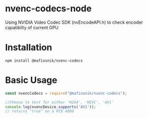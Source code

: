 # nvenc-codecs-node
Using NVIDIA Video Codec SDK (nvEncodeAPI.h) to check encoder capatibilty of current GPU

# Installation

```npm install @mafiosnik/nvenc-codecs```

# Basic Usage

```js
const nvencCodecs = require("@mafiosnik/nvenc-codecs");

//Choose to test for either 'H264', 'HEVC', 'AV1'
console.log(nvencDevice.supports('AV1'));
// returns "true" on a RTX 4090
```
